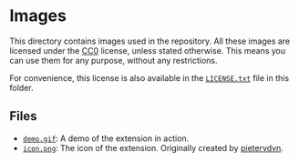 # Images

This directory contains images used in the repository. All these images are licensed under the [CC0](https://creativecommons.org/publicdomain/zero/1.0/) license, unless stated otherwise. This means you can use them for any purpose, without any restrictions.

For convenience, this license is also available in the [`LICENSE.txt`](LICENSE.txt) file in this folder.

## Files

- [`demo.gif`](demo.gif): A demo of the extension in action.
- [`icon.png`](icon.png): The icon of the extension. Originally created by [pietervdvn](https://github.com/pietervdvn).
